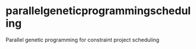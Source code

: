 # parallelgeneticprogrammingscheduling
Parallel genetic programming for constraint project scheduling
